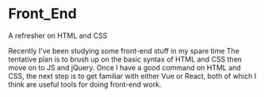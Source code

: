 # Front_End
A refresher on HTML and CSS 

Recently I've been studying some front-end stuff in my spare time 
The tentative plan is to brush up on the basic syntax of HTML and CSS then move on to JS and jQuery. 
Once I have a good command on HTML and CSS, the next step is to get familiar with either Vue or React, both of which I think are useful tools for doing front-end work. 
